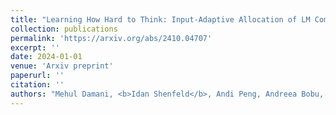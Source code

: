 ```yaml
---
title: "Learning How Hard to Think: Input-Adaptive Allocation of LM Computation"
collection: publications
permalink: 'https://arxiv.org/abs/2410.04707'
excerpt: ''
date: 2024-01-01
venue: 'Arxiv preprint'
paperurl: ''
citation: ''
authors: "Mehul Damani, <b>Idan Shenfeld</b>, Andi Peng, Andreea Bobu, Jacob Andreas"
---
```


